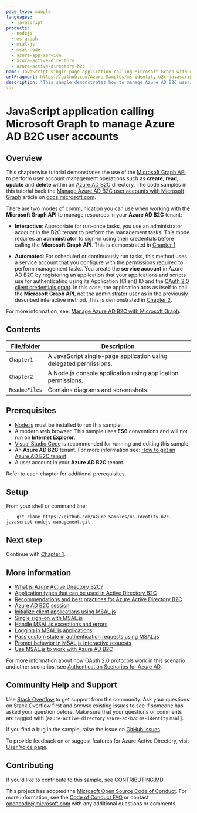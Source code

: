 ```yaml
---
page_type: sample
languages:
  - javascript
products:
  - nodejs
  - ms-graph
  - msal-js
  - msal-node
  - azure-app-service
  - azure-active-directory  
  - azure-active-directory-b2c
name: JavaScript single-page application calling Microsoft Graph with delegated permissions to manage Azure AD B2C user accounts
urlFragment: https://github.com/Azure-Samples/ms-identity-b2c-javascript-nodejs-management
description: "This sample demonstrates how to manage Azure AD B2C users via Microsoft Graph in JavaScript applications"
---
```

# JavaScript application calling Microsoft Graph to manage Azure AD B2C user accounts

## Overview

This chapterwise tutorial demonstrates the use of the [Microsoft Graph API](https://docs.microsoft.com/graph/overview) to perform user account management operations  such as **create**, **read**, **update** and **delete** within an [Azure AD B2C](https://docs.microsoft.com/azure/active-directory-b2c/overview) directory. The code samples in this tutorial back the [Manage Azure AD B2C user accounts with Microsoft Graph](https://docs.microsoft.com/azure/active-directory-b2c/manage-user-accounts-graph-api) article on [docs.microsoft.com](https://docs.microsoft.com/).

There are two modes of communication you can use when working with the **Microsoft Graph API** to manage resources in your **Azure AD B2C** tenant:

- **Interactive**: Appropriate for run-once tasks, you use an administrator account in the B2C tenant to perform the management tasks. This mode requires an **administrator** to sign-in using their credentials before calling the **Microsoft Graph API**. This is demonstrated in [Chapter 1](./Chapter1).

- **Automated**: For scheduled or continuously run tasks, this method uses a service account that you configure with the permissions required to perform management tasks. You create the **service account** in Azure AD B2C by registering an application that your applications and scripts use for authenticating using its Application (Client) ID and the [OAuth 2.0 client credentials grant](https://docs.microsoft.com/azure/active-directory/develop/v2-oauth2-client-creds-grant-flow). In this case, the application acts as itself to call the **Microsoft Graph API**, not the administrator user as in the previously described interactive method. This is demonstrated in [Chapter 2](./Chapter2).

For more information, see: [Manage Azure AD B2C with Microsoft Graph](https://docs.microsoft.com/azure/active-directory-b2c/microsoft-graph-get-started).

## Contents

| File/folder       | Description                                |
|-------------------|--------------------------------------------|
| `Chapter1`        | A JavaScript single-page application using delegated permissions. |
| `Chapter2`        | A Node.js console application using application permissions. |
| `ReadmeFiles`     | Contains diagrams and screenshots. |

## Prerequisites

- [Node.js](https://nodejs.org/en/download/) must be installed to run this sample.
- A modern web browser. This sample uses **ES6** conventions and will not run on **Internet Explorer**.
- [Visual Studio Code](https://code.visualstudio.com/download) is recommended for running and editing this sample.
- An **Azure AD B2C** tenant. For more information see: [How to get an Azure AD B2C tenant](https://docs.microsoft.com/azure/active-directory-b2c/tutorial-create-tenant)
- A user account in your **Azure AD B2C** tenant.

Refer to each chapter for additional prerequisites.

## Setup

From your shell or command line:

```console
    git clone https://github.com/Azure-Samples/ms-identity-b2c-javascript-nodejs-management.git
```

## Next step

Continue with [Chapter 1](./Chapter1).

## More information

- [What is Azure Active Directory B2C?](https://docs.microsoft.com/azure/active-directory-b2c/overview)
- [Application types that can be used in Active Directory B2C](https://docs.microsoft.com/azure/active-directory-b2c/application-types)
- [Recommendations and best practices for Azure Active Directory B2C](https://docs.microsoft.com/azure/active-directory-b2c/best-practices)
- [Azure AD B2C session](https://docs.microsoft.com/azure/active-directory-b2c/session-overview)
- [Initialize client applications using MSAL.js](https://docs.microsoft.com/azure/active-directory/develop/msal-js-initializing-client-applications)
- [Single sign-on with MSAL.js](https://docs.microsoft.com/azure/active-directory/develop/msal-js-sso)
- [Handle MSAL.js exceptions and errors](https://docs.microsoft.com/azure/active-directory/develop/msal-handling-exceptions?tabs=javascript)
- [Logging in MSAL.js applications](https://docs.microsoft.com/azure/active-directory/develop/msal-logging?tabs=javascript)
- [Pass custom state in authentication requests using MSAL.js](https://docs.microsoft.com/azure/active-directory/develop/msal-js-pass-custom-state-authentication-request)
- [Prompt behavior in MSAL.js interactive requests](https://docs.microsoft.com/azure/active-directory/develop/msal-js-prompt-behavior)
- [Use MSAL.js to work with Azure AD B2C](https://docs.microsoft.com/azure/active-directory/develop/msal-b2c-overview)

For more information about how OAuth 2.0 protocols work in this scenario and other scenarios, see [Authentication Scenarios for Azure AD](https://docs.microsoft.com/azure/active-directory/develop/authentication-flows-app-scenarios).

## Community Help and Support

Use [Stack Overflow](http://stackoverflow.com/questions/tagged/msal) to get support from the community.
Ask your questions on Stack Overflow first and browse existing issues to see if someone has asked your question before.
Make sure that your questions or comments are tagged with [`azure-active-directory` `azure-ad-b2c` `ms-identity` `msal`].

If you find a bug in the sample, raise the issue on [GitHub Issues](../issues).

To provide feedback on or suggest features for Azure Active Directory, visit [User Voice page](https://feedback.azure.com/forums/169401-azure-active-directory).

## Contributing

If you'd like to contribute to this sample, see [CONTRIBUTING.MD](/CONTRIBUTING.md).

This project has adopted the [Microsoft Open Source Code of Conduct](https://opensource.microsoft.com/codeofconduct/). For more information, see the [Code of Conduct FAQ](https://opensource.microsoft.com/codeofconduct/faq/) or contact [opencode@microsoft.com](mailto:opencode@microsoft.com) with any additional questions or comments.
